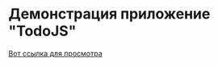 # Демонстрация приложение "TodoJS"

[Вот ссылка для просмотра](https://ikrom-murodov.github.io/TodoJS.github.io/)
